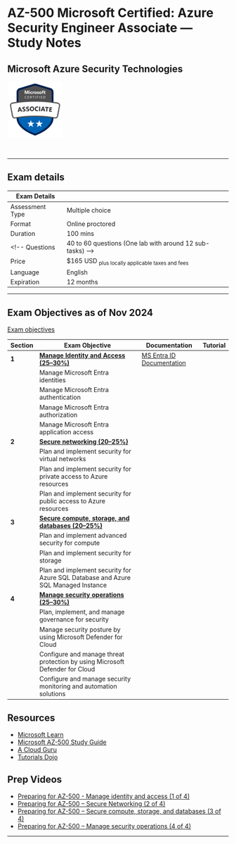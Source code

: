 # AZ-500 Microsoft Certified: Azure Security Engineer Associate — Study Notes
## Microsoft Azure Security Technologies

<p align="left">
  <img src="images/az-500-badge.svg" {:height="25%" width="25%"}>
</p>
<br/>

---  

## Exam details

Exam Details  |   |
------------- | - |  
Assessment Type	| Multiple choice
Format	| Online proctored
Duration	| 100 mins
<!-- Questions | 40 to 60 questions (One lab with around 12 sub-tasks)  -->
Price	| $165 USD <sub>plus locally applicable taxes and fees</sub>
Language	| English
Expiration |	12 months

---  

## Exam Objectives as of Nov 2024

[Exam objectives](https://learn.microsoft.com/en-us/credentials/certifications/resources/study-guides/az-500)

Section | Exam Objective     |  Documentation   | Tutorial  |
------- | ------------------ |  --------------- | --------- | 
**1** | [**Manage Identity and Access (25–30%)**](1-iam/README.md) | [MS Entra ID Documentation](https://learn.microsoft.com/en-us/entra/)
| | Manage Microsoft Entra identities
| | Manage Microsoft Entra authentication
| | Manage Microsoft Entra authorization
| | Manage Microsoft Entra application access
**2** | [**Secure networking (20–25%)**](2-networking/README.md) |
| | Plan and implement security for virtual networks
| | Plan and implement security for private access to Azure resources
| | Plan and implement security for public access to Azure resources
**3** | [**Secure compute, storage, and databases (20–25%)**](3-compute-storage-database/README.md)
| | Plan and implement advanced security for compute
| | Plan and implement security for storage
| | Plan and implement security for Azure SQL Database and Azure SQL Managed Instance
**4** | [**Manage security operations (25–30%)**](4-operations/README.md)
| | Plan, implement, and manage governance for security
| | Manage security posture by using Microsoft Defender for Cloud
| | Configure and manage threat protection by using Microsoft Defender for Cloud
| | Configure and manage security monitoring and automation solutions



<!-- 
## Exam Objectives - LEGACY

| Section | Exam Objective     |  Documentation   | Tutorial  |
| ------- | ------------------ |  --------------- | --------- | 
**1** | **Manage Identity and Access (25–30%)** (5 Modules)
|   | Secure Azure solutions with Azure Active Directory (12 Units)
|   | Implement Hybrid identity (10 Units)
|   | Deploy Azure AD identity protection (14 Units)
|   | Configure Azure AD privileged identity management (11 Units)
|   | Design an enterprise governance strategy (14 Units)
|   **2** | **AZ-500 part2: Implement platform protection** (4 Modules)
|   | Implement perimeter security (13 Units)
|   | Configure network security (14 Units)
|   | Configure and manage host security (14 Units)
|   | Enable Containers security (14 Units)
|   **3** | **AZ-500 part 3: Secure your data and applications** (4 Modules)
|   | Deploy and secure Azure Key Vault (14 Units)
|   | Configure application security features (10 Units)
|   | Implement storage security (12 Units)
|   | Configure and manage SQL database security (14 Units)
|   **4** | **AZ-500 part 4: Manage security operation** (3 Modules)
|   | Configure and manage Azure Monitor (10 Units)
|   | Enable and manage Microsoft Defender for Cloud (12 Units)
|   | Configure and monitor Microsoft Sentinel (9 Units) -->


## Resources  
- [Microsoft Learn](https://learn.microsoft.com/en-us/credentials/certifications/azure-security-engineer/?practice-assessment-type=certification)  
- [Microsoft AZ-500 Study Guide](https://learn.microsoft.com/en-gb/certifications/resources/study-guides/az-500)
- [A Cloud Guru](https://learn.acloud.guru/learning-path/azure-security)  
- [Tutorials Dojo](https://portal.tutorialsdojo.com/courses/az-500-microsoft-azure-security-engineer-associate-practice-exams/)  

## Prep Videos  
- [Preparing for AZ-500 - Manage identity and access (1 of 4)](https://learn.microsoft.com/en-us/shows/exam-readiness-zone/preparing-for-az-500-manage-identity-and-access-1-of-4)
- [Preparing for AZ-500 – Secure Networking (2 of 4)](https://learn.microsoft.com/en-us/shows/exam-readiness-zone/preparing-for-az-500-secure-networking-2-of-4)
- [Preparing for AZ-500 – Secure compute, storage, and databases (3 of 4)](https://learn.microsoft.com/en-us/shows/exam-readiness-zone/preparing-for-az-500-secure-networking-3-of-4)
- [Preparing for AZ-500 – Manage security operations (4 of 4)](https://learn.microsoft.com/en-us/shows/exam-readiness-zone/preparing-for-az-500-secure-networking-4-of-4)


---  
